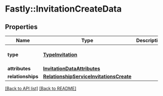 # Fastly::InvitationCreateData

## Properties

| Name | Type | Description | Notes |
| ---- | ---- | ----------- | ----- |
| **type** | [**TypeInvitation**](TypeInvitation.md) |  | [optional][default to &#39;invitation&#39;] |
| **attributes** | [**InvitationDataAttributes**](InvitationDataAttributes.md) |  | [optional] |
| **relationships** | [**RelationshipServiceInvitationsCreate**](RelationshipServiceInvitationsCreate.md) |  | [optional] |

[[Back to API list]](../../README.md#endpoints) [[Back to README]](../../README.md)

